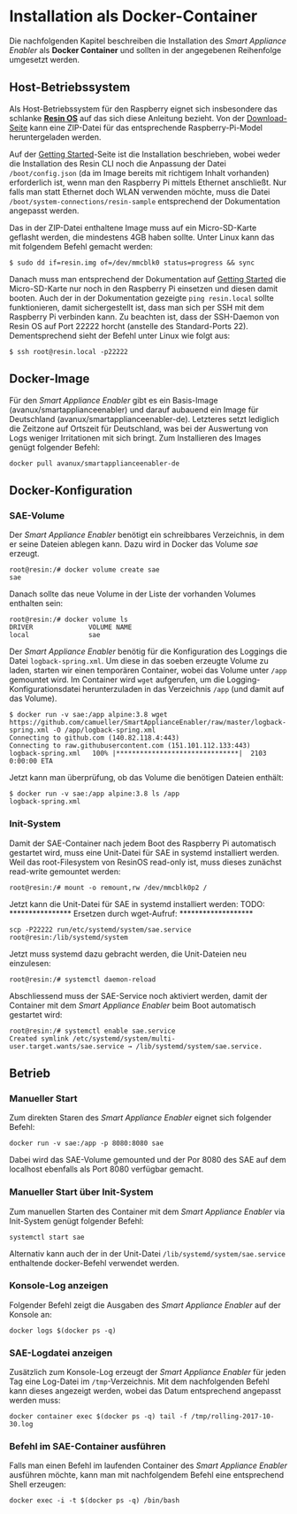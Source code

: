 # Installation als Docker-Container

Die nachfolgenden Kapitel beschreiben die Installation des *Smart Appliance Enabler* als __Docker Container__ und sollten in der angegebenen Reihenfolge umgesetzt werden.

## Host-Betriebssystem
Als Host-Betriebssystem für den Raspberry eignet sich insbesondere das schlanke __[Resin OS](https://resinos.io/)__ auf das sich diese Anleitung bezieht. Von der [Download-Seite](https://resinos.io/#downloads-raspberrypi) kann eine ZIP-Datei für das entsprechende Raspberry-Pi-Model heruntergeladen werden.

Auf der [Getting Started](https://resinos.io/docs/raspberry-pi2/gettingstarted/)-Seite ist die Installation beschrieben, wobei weder die Installation des Resin CLI noch die Anpassung der Datei ```/boot/config.json``` (da im Image bereits mit richtigem Inhalt vorhanden) erforderlich ist, wenn man den Raspberry Pi mittels Ethernet anschließt. Nur falls man statt Ethernet doch WLAN verwenden möchte, muss die Datei ```/boot/system-connections/resin-sample``` entsprechend der Dokumentation angepasst werden.

Das in der ZIP-Datei enthaltene Image muss auf ein Micro-SD-Karte geflasht werden, die mindestens 4GB haben sollte. Unter Linux kann das mit folgendem Befehl gemacht werden:
```
$ sudo dd if=resin.img of=/dev/mmcblk0 status=progress && sync
```

Danach muss man entsprechend der Dokumentation auf [Getting Started](https://resinos.io/docs/raspberry-pi2/gettingstarted/) die Micro-SD-Karte nur noch in den Raspberry Pi einsetzen und diesen damit booten. Auch der in der Dokumentation gezeigte ```ping resin.local``` sollte funktionieren, damit sichergestellt ist, dass man sich per SSH mit dem Raspberry Pi verbinden kann. Zu beachten ist, dass der SSH-Daemon von Resin OS auf Port 22222 horcht (anstelle des Standard-Ports 22). Dementsprechend sieht der Befehl unter Linux wie folgt aus:
```
$ ssh root@resin.local -p22222
```

## Docker-Image
Für den *Smart Appliance Enabler* gibt es ein Basis-Image (avanux/smartapplianceenabler) und darauf aubauend ein Image für Deutschland (avanux/smartapplianceenabler-de). Letzteres setzt lediglich die Zeitzone auf Ortszeit für Deutschland, was bei der Auswertung von Logs weniger Irritationen mit sich bringt.
Zum Installieren des Images genügt folgender Befehl:
```
docker pull avanux/smartapplianceenabler-de
```

## Docker-Konfiguration
### SAE-Volume
Der *Smart Appliance Enabler* benötigt ein schreibbares Verzeichnis, in dem er seine Dateien ablegen kann. Dazu wird in Docker das Volume *sae* erzeugt.
```
root@resin:/# docker volume create sae
sae
```
Danach sollte das neue Volume in der Liste der vorhanden Volumes enthalten sein:
```
root@resin:/# docker volume ls
DRIVER              VOLUME NAME
local               sae
```

Der *Smart Appliance Enabler* benötig für die Konfiguration des Loggings die Datei ```logback-spring.xml```. Um diese in das soeben erzeugte Volume zu laden, starten wir einen temporären Container, wobei das Volume unter ```/app``` gemountet wird. Im Container wird ```wget``` aufgerufen, um die Logging-Konfigurationsdatei herunterzuladen in das Verzeichnis ```/app``` (und damit auf das Volume).
```console
$ docker run -v sae:/app alpine:3.8 wget https://github.com/camueller/SmartApplianceEnabler/raw/master/logback-spring.xml -O /app/logback-spring.xml
Connecting to github.com (140.82.118.4:443)
Connecting to raw.githubusercontent.com (151.101.112.133:443)
logback-spring.xml   100% |*******************************|  2103   0:00:00 ETA
```

Jetzt kann man überprüfung, ob das Volume die benötigen Dateien enthält:
```console
$ docker run -v sae:/app alpine:3.8 ls /app
logback-spring.xml
```

### Init-System
Damit der SAE-Container nach jedem Boot des Raspberry Pi automatisch gestartet wird, muss eine Unit-Datei für SAE in systemd installiert werden.
Weil das root-Filesystem von ResinOS read-only ist, muss dieses zunächst read-write gemountet werden:
```
root@resin:/# mount -o remount,rw /dev/mmcblk0p2 /
```
Jetzt kann die Unit-Datei für SAE in systemd installiert werden:
TODO: **************** Ersetzen durch wget-Aufruf: *******************
```
scp -P22222 run/etc/systemd/system/sae.service root@resin:/lib/systemd/system
```
Jetzt muss systemd dazu gebracht werden, die Unit-Dateien neu einzulesen:
```
root@resin:/# systemctl daemon-reload
```
Abschliessend muss der SAE-Service noch aktiviert werden, damit der Container mit dem *Smart Appliance Enabler* beim Boot automatisch gestartet wird:
```
root@resin:/# systemctl enable sae.service
Created symlink /etc/systemd/system/multi-user.target.wants/sae.service → /lib/systemd/system/sae.service.
```

## Betrieb
### Manueller Start
Zum direkten Staren des *Smart Appliance Enabler* eignet sich folgender Befehl:
```console
docker run -v sae:/app -p 8080:8080 sae
```
Dabei wird das SAE-Volume gemounted und der Por 8080 des SAE auf dem localhost ebenfalls als Port 8080 verfügbar gemacht.

### Manueller Start über Init-System
Zum manuellen Starten des Container mit dem *Smart Appliance Enabler* via Init-System genügt folgender Befehl:
```
systemctl start sae
```
Alternativ kann auch der in der Unit-Datei ```/lib/systemd/system/sae.service``` enthaltende docker-Befehl verwendet werden.

### Konsole-Log anzeigen
Folgender Befehl zeigt die Ausgaben des *Smart Appliance Enabler* auf der Konsole an:
```
docker logs $(docker ps -q)
```

### SAE-Logdatei anzeigen
Zusätzlich zum Konsole-Log erzeugt der *Smart Appliance Enabler* für jeden Tag eine Log-Datei im ```/tmp```-Verzeichnis.
Mit dem nachfolgenden Befehl kann dieses angezeigt werden, wobei das Datum entsprechend angepasst werden muss:
```
docker container exec $(docker ps -q) tail -f /tmp/rolling-2017-10-30.log
```

### Befehl im SAE-Container ausführen
Falls man einen Befehl im laufenden Container des *Smart Appliance Enabler* ausführen möchte, kann man mit nachfolgendem Befehl eine entsprechend Shell erzeugen:
```
docker exec -i -t $(docker ps -q) /bin/bash
```